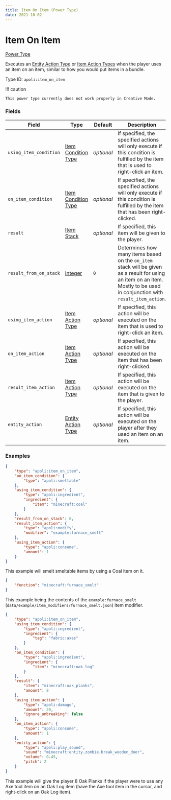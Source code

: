 ```yaml
---
title: Item On Item (Power Type)
date: 2021-10-02
---
```


# Item On Item

[Power Type](../power_types.md)

Executes an [Entity Action Type](../entity_action_types.md) or [Item Action Types](../item_action_types.md) when the player uses an item on an item, similar to how you would put items in a bundle.

Type ID: `apoli:item_on_item`

!!! caution

    This power type currently does not work properly in Creative Mode.

### Fields

Field  | Type | Default | Description
-------|------|---------|------------
`using_item_condition` | [Item Condition Type](../item_condition_types.md) | _optional_ | If specified, the specified actions will only execute if this condition is fulfilled by the item that is used to right-click an item.
`on_item_condition` | [Item Condition Type](../item_condition_types.md) | _optional_ | If specified, the specified actions will only execute if this condition is fulfilled by the item that has been right-clicked.
`result` | [Item Stack](../data_types/item_stack.md) | _optional_ | If specified, this item will be given to the player.
`result_from_on_stack` | [Integer](../data_types/integer.md) | `0` | Determines how many items based on the `on_item` stack will be given as a result for using an item on an item. Mostly to be used in conjunction with `result_item_action`.
`using_item_action` | [Item Action Type](../item_action_types.md) | _optional_ | If specified, this action will be executed on the item that is used to right-click an item.
`on_item_action` | [Item Action Type](../item_action_types.md) | _optional_ | If specified, this action will be executed on the item that has been right-clicked.
`result_item_action` | [Item Action Type](../item_action_types.md) | _optional_ | If specified, this action will be executed on the item that is given to the player.
`entity_action` | [Entity Action Type](../entity_action_types.md)   | _optional_ | If specified, this action will be executed on the player after they used an item on an item.

### Examples

```json
{
	"type": "apoli:item_on_item",
	"on_item_condition": {
		"type": "apoli:smeltable"
	},
	"using_item_condition": {
		"type": "apoli:ingredient",
		"ingredient": {
			"item": "minecraft:coal"
		}
	},
	"result_from_on_stack": 8,
	"result_item_action": {
		"type": "apoli:modify",
		"modifier": "example:furnace_smelt"
	},
	"using_item_action": {
		"type": "apoli:consume",
		"amount": 1
	}
}
```

This example will smelt smeltable items by using a Coal item on it.
<br>

```json
{
	"function": "minecraft:furnace_smelt"
}
```

This example being the contents of the `example:furnace_smelt` (`data/example/item_modifiers/furnace_smelt.json`) item modifier.
<br>

```json
{
	"type": "apoli:item_on_item",
	"using_item_condition": {
		"type": "apoli:ingredient",
		"ingredient": {
			"tag": "fabric:axes"
		}
	},
	"on_item_condition": {
		"type": "apoli:ingredient",
		"ingredient": {
			"item": "minecraft:oak_log"
		}
	},
	"result": {
		"item": "minecraft:oak_planks",
		"amount": 8
	},
	"using_item_action": {
		"type": "apoli:damage",
		"amount": 20,
		"ignore_unbreaking": false
	},
	"on_item_action": {
		"type": "apoli:consume",
		"amount": 1
	},
	"entity_action": {
		"type": "apoli:play_sound",
		"sound": "minecraft:entity.zombie.break_wooden_door",
		"volume": 0.45,
		"pitch": 2
	}
}
```

This example will give the player 8 Oak Planks if the player were to use any Axe tool item on an Oak Log item (have the Axe tool item in the cursor, and right-click on an Oak Log item).
